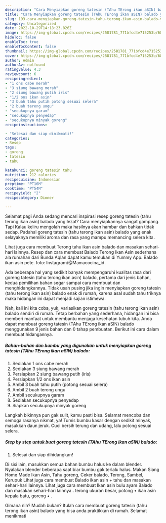 ```yaml
---
description: "Cara Menyiapkan goreng tatesin (TAhu TErong ikan aSIN) balado yang Bisa Manjain Lidah"
title: "Cara Menyiapkan goreng tatesin (TAhu TErong ikan aSIN) balado yang Bisa Manjain Lidah"
slug: 193-cara-menyiapkan-goreng-tatesin-tahu-terong-ikan-asin-balado-yang-bisa-manjain-lidah
category: Uncategorized
date: 2022-10-29T14:18:23.826Z
image: https://img-global.cpcdn.com/recipes/2581781_771bfcd4e715253b/680x482cq70/goreng-tatesin-tahu-terong-ikan-asin-balado-foto-resep-utama.jpg
hideToc: false
enableToc: true
enableTocContent: false
thumbnail: https://img-global.cpcdn.com/recipes/2581781_771bfcd4e715253b/680x482cq70/goreng-tatesin-tahu-terong-ikan-asin-balado-foto-resep-utama.jpg
cover: https://img-global.cpcdn.com/recipes/2581781_771bfcd4e715253b/680x482cq70/goreng-tatesin-tahu-terong-ikan-asin-balado-foto-resep-utama.jpg
author: Admin
authorAv: notfound
ratingvalue: 4.3
reviewcount: 6
recipeingredient:
- "1 ons cabe merah"
- "3 siung bawang merah"
- "2 siung bawang putih iris"
- "1/2 ons ikan asin"
- "3 buah tahu putih potong sesuai selera"
- "2 buah terong ungu"
- "secukupnya garam"
- "secukupnya penyedap"
- "secukupnya minyak goreng"
recipeinstructions:

- "Selesai dan siap dinikmati!"
categories:
- Resep
tags:
- goreng
- tatesin
- tahu

katakunci: goreng tatesin tahu 
nutrition: 212 calories
recipecuisine: Indonesian
preptime: "PT16M"
cooktime: "PT54M"
recipeyield: "2"
recipecategory: Dinner

---
```



Selamat pagi Anda sedang mencari inspirasi resep goreng tatesin (tahu terong ikan asin) balado yang lezat? Cara menyiapkannya sangat gampang. Tapi Kalau keliru mengolah maka hasilnya akan hambar dan bahkan tidak sedap. Padahal goreng tatesin (tahu terong ikan asin) balado yang enak selayaknya memiliki aroma dan rasa yang mampu memancing selera kita.


Lihat juga cara membuat Terong tahu ikan asin balado dan masakan sehari-hari lainnya. Resep dan cara membuat Balado Terong Ikan Asin sederhana ala rumahan dari Bunda Aqlan dapat kamu temukan di Yummy App. Balado ikan asin pete. foto: Instagram/@Mamacocina_id.

Ada beberapa hal yang sedikit banyak mempengaruhi kualitas rasa dari goreng tatesin (tahu terong ikan asin) balado, pertama dari jenis bahan, kedua pemilihan bahan segar sampai cara membuat dan menghidangkannya. Tidak usah pusing jika ingin menyiapkan goreng tatesin (tahu terong ikan asin) balado enak di rumah, karena asal sudah tahu triknya maka hidangan ini dapat menjadi sajian istimewa.


Nah, kali ini kita coba, yuk, variasikan goreng tatesin (tahu terong ikan asin) balado sendiri di rumah. Tetap berbahan yang sederhana, hidangan ini bisa memberi manfaat untuk membantu menjaga kesehatan tubuh kita. Anda dapat membuat goreng tatesin (TAhu TErong ikan aSIN) balado menggunakan 9 jenis bahan dan 0 tahap pembuatan. Berikut ini cara dalam membuat hidangannya.

<!--inarticleads1-->

##### Bahan-bahan dan bumbu yang digunakan untuk menyiapkan goreng tatesin (TAhu TErong ikan aSIN) balado:

1. Sediakan 1 ons cabe merah
1. Sediakan 3 siung bawang merah
1. Persiapkan 2 siung bawang putih (iris)
1. Persiapkan 1/2 ons ikan asin
1. Ambil 3 buah tahu putih (potong sesuai selera)
1. Ambil 2 buah terong ungu
1. Ambil secukupnya garam
1. Sediakan secukupnya penyedap
1. Siapkan secukupnya minyak goreng


Langkah bikinnya pun gak sulit, kamu pasti bisa. Selamat mencoba dan semoga rasanya nikmat, ya! Tumis bumbu kasar dengan sedikit minyak, masukkan daun jeruk. Cuci bersih terung dan udang, lalu potong sesuai selera. 

<!--inarticleads2-->

##### Step by step untuk buat goreng tatesin (TAhu TErong ikan aSIN) balado:


1. Selesai dan siap dihidangkan!

Di sisi lain, masukkan semua bahan bumbu halus ke dalam blender. Nyalakan blender beberapa saat biar bumbu gak terlalu halus. Makan Siang Home Made Ikan Asin, Tahu goreng, Ceker balado, Terong, Sambel, Kerupuk Lihat juga cara membuat Balado ikan asin + tahu dan masakan sehari-hari lainnya. Lihat juga cara membuat Ikan asin bulu ayam Balado dan masakan sehari-hari lainnya.. terong ukuran besar, potong • ikan asin kepala batu, goreng • . 

Gimana nih? Mudah bukan? Itulah cara membuat goreng tatesin (tahu terong ikan asin) balado yang bisa anda praktikkan di rumah. Selamat menikmati
